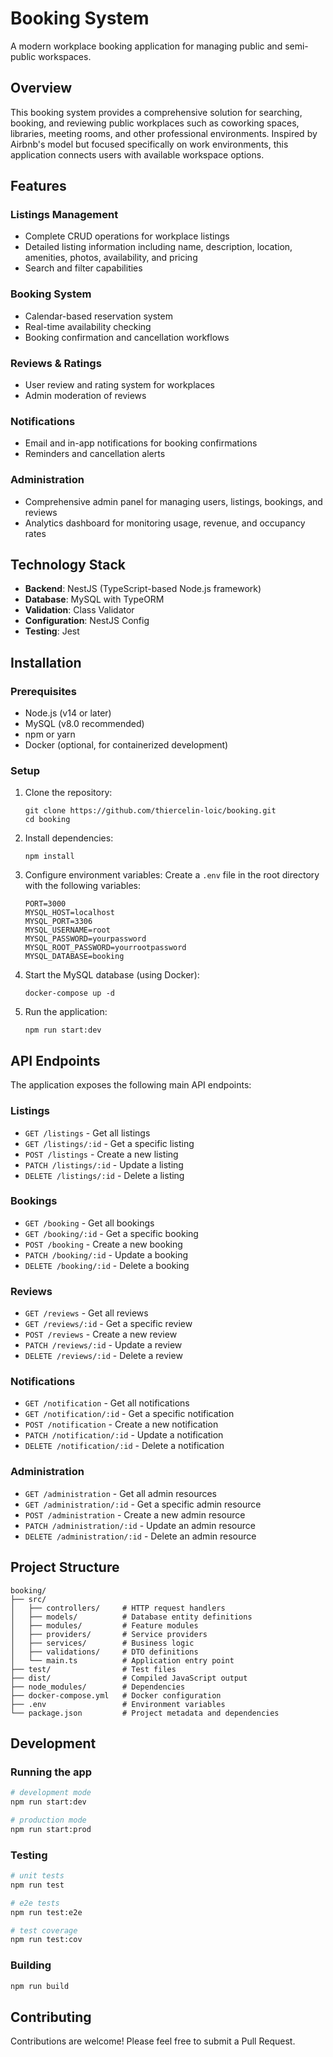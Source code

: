 # Booking System

A modern workplace booking application for managing public and semi-public workspaces.

## Overview

This booking system provides a comprehensive solution for searching, booking, and reviewing public workplaces such as coworking spaces, libraries, meeting rooms, and other professional environments. Inspired by Airbnb's model but focused specifically on work environments, this application connects users with available workspace options.

## Features

### Listings Management
- Complete CRUD operations for workplace listings
- Detailed listing information including name, description, location, amenities, photos, availability, and pricing
- Search and filter capabilities

### Booking System
- Calendar-based reservation system
- Real-time availability checking
- Booking confirmation and cancellation workflows

### Reviews & Ratings
- User review and rating system for workplaces
- Admin moderation of reviews

### Notifications
- Email and in-app notifications for booking confirmations
- Reminders and cancellation alerts

### Administration
- Comprehensive admin panel for managing users, listings, bookings, and reviews
- Analytics dashboard for monitoring usage, revenue, and occupancy rates

## Technology Stack

- **Backend**: NestJS (TypeScript-based Node.js framework)
- **Database**: MySQL with TypeORM
- **Validation**: Class Validator
- **Configuration**: NestJS Config
- **Testing**: Jest

## Installation

### Prerequisites

- Node.js (v14 or later)
- MySQL (v8.0 recommended)
- npm or yarn
- Docker (optional, for containerized development)

### Setup

1. Clone the repository:
   ```
   git clone https://github.com/thiercelin-loic/booking.git
   cd booking
   ```

2. Install dependencies:
   ```
   npm install
   ```

3. Configure environment variables:
   Create a `.env` file in the root directory with the following variables:
   ```
   PORT=3000
   MYSQL_HOST=localhost
   MYSQL_PORT=3306
   MYSQL_USERNAME=root
   MYSQL_PASSWORD=yourpassword
   MYSQL_ROOT_PASSWORD=yourrootpassword
   MYSQL_DATABASE=booking
   ```

4. Start the MySQL database (using Docker):
   ```
   docker-compose up -d
   ```

5. Run the application:
   ```
   npm run start:dev
   ```

## API Endpoints

The application exposes the following main API endpoints:

### Listings
- `GET /listings` - Get all listings
- `GET /listings/:id` - Get a specific listing
- `POST /listings` - Create a new listing
- `PATCH /listings/:id` - Update a listing
- `DELETE /listings/:id` - Delete a listing

### Bookings
- `GET /booking` - Get all bookings
- `GET /booking/:id` - Get a specific booking
- `POST /booking` - Create a new booking
- `PATCH /booking/:id` - Update a booking
- `DELETE /booking/:id` - Delete a booking

### Reviews
- `GET /reviews` - Get all reviews
- `GET /reviews/:id` - Get a specific review
- `POST /reviews` - Create a new review
- `PATCH /reviews/:id` - Update a review
- `DELETE /reviews/:id` - Delete a review

### Notifications
- `GET /notification` - Get all notifications
- `GET /notification/:id` - Get a specific notification
- `POST /notification` - Create a new notification
- `PATCH /notification/:id` - Update a notification
- `DELETE /notification/:id` - Delete a notification

### Administration
- `GET /administration` - Get all admin resources
- `GET /administration/:id` - Get a specific admin resource
- `POST /administration` - Create a new admin resource
- `PATCH /administration/:id` - Update an admin resource
- `DELETE /administration/:id` - Delete an admin resource

## Project Structure

```
booking/
├── src/
│   ├── controllers/     # HTTP request handlers
│   ├── models/          # Database entity definitions
│   ├── modules/         # Feature modules
│   ├── providers/       # Service providers
│   ├── services/        # Business logic
│   ├── validations/     # DTO definitions
│   └── main.ts          # Application entry point
├── test/                # Test files
├── dist/                # Compiled JavaScript output
├── node_modules/        # Dependencies
├── docker-compose.yml   # Docker configuration
├── .env                 # Environment variables
└── package.json         # Project metadata and dependencies
```

## Development

### Running the app

```bash
# development mode
npm run start:dev

# production mode
npm run start:prod
```

### Testing

```bash
# unit tests
npm run test

# e2e tests
npm run test:e2e

# test coverage
npm run test:cov
```

### Building

```bash
npm run build
```

## Contributing

Contributions are welcome! Please feel free to submit a Pull Request.